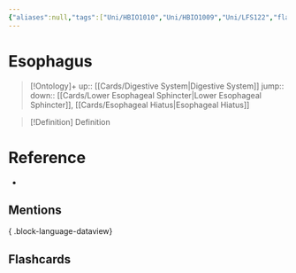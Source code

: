 ```yaml
---
{"aliases":null,"tags":["Uni/HBIO1010","Uni/HBIO1009","Uni/LFS122","flashcards/LFS122"],"dg-publish":true,"permalink":"/cards/esophagus/","dgPassFrontmatter":true}
---
```


# Esophagus

> [!Ontology]+
> up:: [[Cards/Digestive System\|Digestive System]]
> jump::
> down:: [[Cards/Lower Esophageal Sphincter\|Lower Esophageal Sphincter]], [[Cards/Esophageal Hiatus\|Esophageal Hiatus]]

> [!Definition] Definition

# Reference

- 

## Mentions


{ .block-language-dataview}

## Flashcards